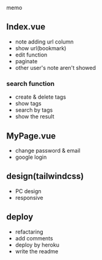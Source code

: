 memo
## Index.vue
- note adding url column
- show url(bookmark)
- edit function
- paginate
- other user's note aren't showed
### search function
- create & delete tags
- show tags
- search by tags
- show the result

## MyPage.vue
- change password & email
- google login

## design(tailwindcss)
- PC design
- responsive

## deploy
- refactaring
- add comments
- deploy by heroku
- write the readme
